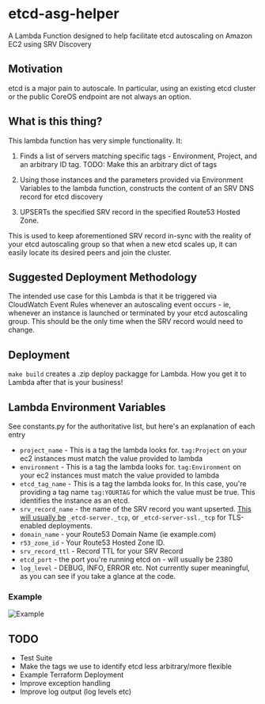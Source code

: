 # etcd-asg-helper

A Lambda Function designed to help facilitate etcd autoscaling on Amazon EC2 using SRV Discovery

## Motivation

etcd is a major pain to autoscale. In particular, using an existing etcd cluster or the public CoreOS endpoint are not always an option.

## What is this thing?

This lambda function has very simple functionality. It:

1. Finds a list of servers matching specific tags - Environment, Project, and an arbitrary ID tag. TODO: Make this an arbitrary dict of tags

2. Using those instances and the parameters provided via Environment Variables to the lambda function, constructs the content of an SRV DNS record for etcd discovery

3. UPSERTs the specified SRV record in the specified Route53 Hosted Zone.

This is used to keep aforementioned SRV record in-sync with the reality of your etcd autoscaling group so that when a new etcd scales up, it can easily locate its desired peers and join the cluster.

## Suggested Deployment Methodology

The intended use case for this Lambda is that it be triggered via CloudWatch Event Rules whenever an autoscaling event occurs - ie, whenever an instance is launched or terminated by your etcd autoscaling group. This should be the only time when the SRV record would need to change.

## Deployment

`make build` creates a .zip deploy packagge for Lambda. How you get it to Lambda after that is your business!

## Lambda Environment Variables

See constants.py for the authoritative list, but here's an explanation of each entry

* `project_name` - This is a tag the lambda looks for. `tag:Project` on your ec2 instances must match the value provided to lambda
* `environment` - This is a tag the lambda looks for. `tag:Environment` on your ec2 instances must match the value provided to lambda
* `etcd_tag_name` - This is a tag the lambda looks for. In this case, you're providing a tag name `tag:YOURTAG` for which the value must be true. This identifies the instance as an etcd.
* `srv_record_name` - the name of the SRV record you want upserted. [This will usually be](https://coreos.com/etcd/docs/latest/v2/clustering.html#dns-discovery) `_etcd-server._tcp`, or `_etcd-server-ssl._tcp` for TLS-enabled deployments.
* `domain_name` - your Route53 Domain Name (ie example.com)
* `r53_zone_id` - Your Route53 Hosted Zone ID.
* `srv_record_ttl` - Record TTL for your SRV Record
* `etcd_port` - the port you're running etcd on - will usually be 2380
* `log_level` - DEBUG, INFO, ERROR etc. Not currently super meaningful, as you can see if you take a glance at the code.

### Example

![Example](https://i.imgur.com/dLeMxay.png)

## TODO

* Test Suite
* Make the tags we use to identify etcd less arbitrary/more flexible
* Example Terraform Deployment
* Improve exception handling
* Improve log output (log levels etc)
